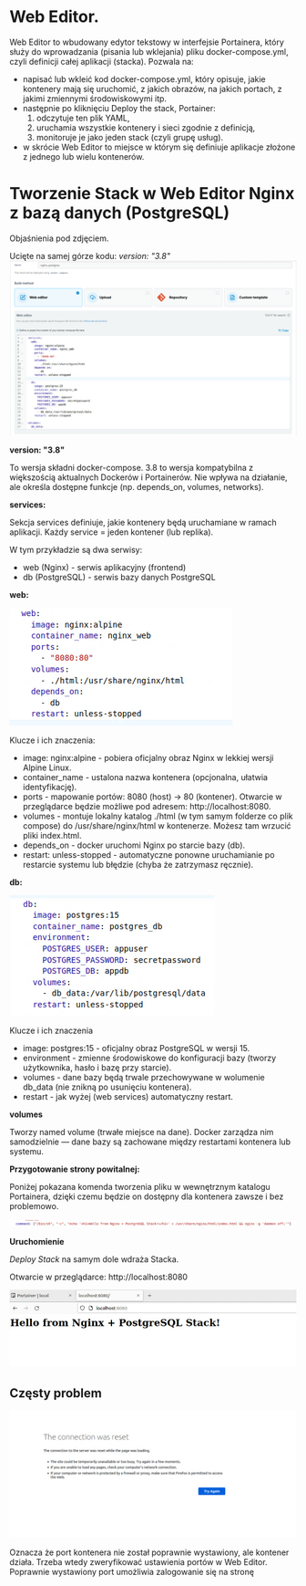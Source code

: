 # Web Editor.
Web Editor to wbudowany edytor tekstowy w interfejsie Portainera, który służy do wprowadzania (pisania lub wklejania) pliku docker-compose.yml, czyli definicji całej aplikacji (stacka). Pozwala na:
   - napisać lub wkleić kod docker-compose.yml, który opisuje, jakie kontenery mają się uruchomić, z jakich obrazów, na jakich portach, z jakimi zmiennymi środowiskowymi itp.
   - następnie po kliknięciu Deploy the stack, Portainer:
      1. odczytuje ten plik YAML,
      2. uruchamia wszystkie kontenery i sieci zgodnie z definicją,
      3. monitoruje je jako jeden stack (czyli grupę usług).
   - w skrócie Web Editor to miejsce w którym się definiuje aplikacje złożone z jednego lub wielu kontenerów.

# Tworzenie Stack w Web Editor Nginx z bazą danych (PostgreSQL)
Objaśnienia pod zdjęciem.

Ucięte na samej górze kodu: *version: "3.8"*
![](./create_stack.png)

**version: "3.8"**

To wersja składni docker-compose. 3.8 to wersja kompatybilna z większością aktualnych Dockerów i Portainerów. Nie wpływa na działanie, ale określa dostępne funkcje (np. depends_on, volumes, networks).

**services:**

Sekcja services definiuje, jakie kontenery będą uruchamiane w ramach aplikacji. Każdy service = jeden kontener (lub replika).

W tym przykładzie są dwa serwisy:
 - web (Nginx) - serwis aplikacyjny (frontend)
 - db (PostgreSQL) - serwis bazy danych PostgreSQL

**web:**

![web services](./web.png)

Klucze i ich znaczenia:
 - image: nginx:alpine - pobiera oficjalny obraz Nginx w lekkiej wersji Alpine Linux.
 - container_name - ustalona nazwa kontenera (opcjonalna, ułatwia identyfikację).
 - ports - mapowanie portów: 8080 (host) -> 80 (kontener). Otwarcie w przeglądarce będzie możliwe pod adresem: http://localhost:8080.
 - volumes - montuje lokalny katalog ./html (w tym samym folderze co plik compose) do /usr/share/nginx/html w kontenerze. Możesz tam wrzucić pliki index.html.
 - depends_on - docker uruchomi Nginx po starcie bazy (db).
 - restart: unless-stopped - automatyczne ponowne uruchamianie po restarcie systemu lub błędzie (chyba że zatrzymasz ręcznie).

**db:**

![database services](./db.png)

Klucze i ich znaczenia
 - image: postgres:15 - oficjalny obraz PostgreSQL w wersji 15.
 - environment - zmienne środowiskowe do konfiguracji bazy (tworzy użytkownika, hasło i bazę przy starcie).
 - volumes - dane bazy będą trwale przechowywane w wolumenie db_data (nie znikną po usunięciu kontenera).
 - restart - jak wyżej (web services) automatyczny restart.

**volumes**

Tworzy named volume (trwałe miejsce na dane). Docker zarządza nim samodzielnie — dane bazy są zachowane między restartami kontenera lub systemu.

**Przygotowanie strony powitalnej:**

Poniżej pokazana komenda tworzenia pliku w wewnętrznym katalogu Portainera, dzięki czemu będzie on dostępny dla kontenera zawsze i bez problemowo.

![komenda](./command.png)

**Uruchomienie**

*Deploy Stack* na samym dole wdraża Stacka.

Otwarcie w przeglądarce: http://localhost:8080

![powitanie](./moje_powitanie.png)

## Częsty problem
![reset połączenia](./connection_reset.png)

Oznacza że port kontenera nie został poprawnie wystawiony, ale kontener działa. Trzeba wtedy zweryfikować ustawienia portów w Web Editor.
Poprawnie wystawiony port umożliwia zalogowanie się na stronę
